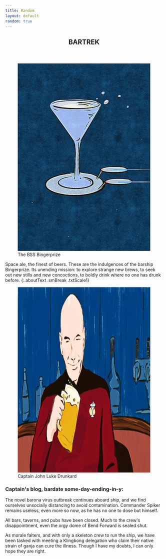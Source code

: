 ```yaml
---
title: Random
layout: default
random: true
---
```


<article class="projContainer aboutContainer" markdown="1">
<header class="centerGrid">
<h1 class="trekTitle flexRow txtScale3"><span>BAR</span><span class="flexAlignEnd">TREK</span></h1>
</header>

<section class="conditionalFlexRow smBreak" markdown="1">
<figure class="conditionalRightMarg">
<img src="images/random/bingerprize.jpg" alt="a starship that looks like an overflowing martini glass on a coaster" class="photoMedResp smallerBreak" width="600px" height="600px">
<figcaption>The BSS Bingerprize</figcaption>
</figure>

Space ale, the finest of beers. These are the indulgences of the barship Bingerprize. Its unending mission: to explore strange new brews, to seek out new stills and new concoctions, to boldly drink where no one has drunk before.
{:.aboutText .smBreak .txtScale1}
</section>

<article class="medBreak" markdown="1">
<figure>
<img src="images/random/jeanlukedrunkard.jpg" alt="John Luke Drunkard happy and holding a mug of ale" class="smBreak photoLGResp smBreak" width="1000px" height="593px">
<figcaption>Captain John Luke Drunkard</figcaption>
</figure>

<section class="aboutText" markdown="1">
<h3>Captain's blog, bardate some-day-ending-in-y:</h3>

The novel barona virus outbreak continues aboard ship, and we find ourselves unsocially distancing to avoid contamination. Commander Spiker remains useless, even more so now, as he has no one to dose but himself.

All bars, taverns, and pubs have been closed. Much to the crew's disappointment, even the orgy dome of Bend Forward is sealed shut.

As morale falters, and with only a skeleton crew to run the ship, we have been tasked with meeting a Klingbong delegation who claim their native strain of ganja can cure the illness. Though I have my doubts, I can only hope they are right.
</section>
</article>
</article>
